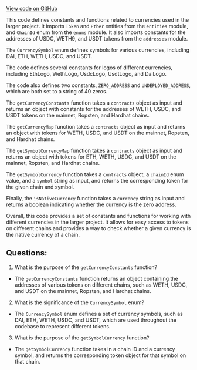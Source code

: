 [View code on GitHub](zoo-labs/zoo/blob/master/zdk/src/constants/currencyMap.ts)

This code defines constants and functions related to currencies used in the larger project. It imports `Token` and `Ether` entities from the `entities` module, and `ChainId` enum from the `enums` module. It also imports constants for the addresses of USDC, WETH9, and USDT tokens from the `addresses` module.

The `CurrencySymbol` enum defines symbols for various currencies, including DAI, ETH, WETH, USDC, and USDT. 

The code defines several constants for logos of different currencies, including EthLogo, WethLogo, UsdcLogo, UsdtLogo, and DaiLogo. 

The code also defines two constants, `ZERO_ADDRESS` and `UNDEPLOYED_ADDRESS`, which are both set to a string of 40 zeros. 

The `getCurrencyConstants` function takes a `contracts` object as input and returns an object with constants for the addresses of WETH, USDC, and USDT tokens on the mainnet, Ropsten, and Hardhat chains. 

The `getCurrencyMap` function takes a `contracts` object as input and returns an object with tokens for WETH, USDC, and USDT on the mainnet, Ropsten, and Hardhat chains. 

The `getSymbolCurrencyMap` function takes a `contracts` object as input and returns an object with tokens for ETH, WETH, USDC, and USDT on the mainnet, Ropsten, and Hardhat chains. 

The `getSymbolCurrency` function takes a `contracts` object, a `chainId` enum value, and a `symbol` string as input, and returns the corresponding token for the given chain and symbol. 

Finally, the `isNativeCurrency` function takes a `currency` string as input and returns a boolean indicating whether the currency is the zero address. 

Overall, this code provides a set of constants and functions for working with different currencies in the larger project. It allows for easy access to tokens on different chains and provides a way to check whether a given currency is the native currency of a chain.
## Questions: 
 1. What is the purpose of the `getCurrencyConstants` function?
- The `getCurrencyConstants` function returns an object containing the addresses of various tokens on different chains, such as WETH, USDC, and USDT on the mainnet, Ropsten, and Hardhat chains.

2. What is the significance of the `CurrencySymbol` enum?
- The `CurrencySymbol` enum defines a set of currency symbols, such as DAI, ETH, WETH, USDC, and USDT, which are used throughout the codebase to represent different tokens.

3. What is the purpose of the `getSymbolCurrency` function?
- The `getSymbolCurrency` function takes in a chain ID and a currency symbol, and returns the corresponding token object for that symbol on that chain.